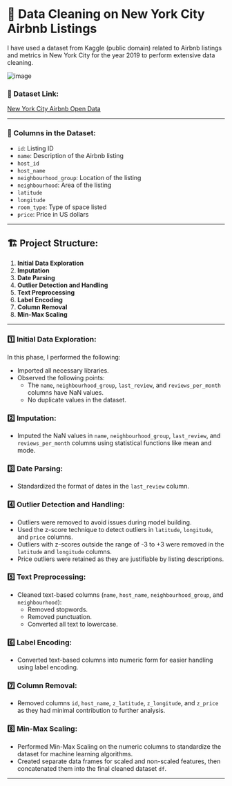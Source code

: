# 🧹 Data Cleaning on New York City Airbnb Listings

I have used a dataset from Kaggle (public domain) related to Airbnb listings and metrics in New York City for the year 2019 to perform extensive data cleaning.

![image](https://github.com/user-attachments/assets/0b0983b1-05f1-43d2-b31b-c71153def12f)


### 📁 Dataset Link:
[New York City Airbnb Open Data](https://www.kaggle.com/datasets/dgomonov/new-york-city-airbnb-open-data/data)

---

### 📝 Columns in the Dataset:
- `id`: Listing ID
- `name`: Description of the Airbnb listing
- `host_id`
- `host_name`
- `neighbourhood_group`: Location of the listing
- `neighbourhood`: Area of the listing
- `latitude`
- `longitude`
- `room_type`: Type of space listed
- `price`: Price in US dollars

---

## 🏗️ Project Structure:
1. **Initial Data Exploration**
2. **Imputation**
3. **Date Parsing**
4. **Outlier Detection and Handling**
5. **Text Preprocessing**
6. **Label Encoding**
7. **Column Removal**
8. **Min-Max Scaling**

---

### 1️⃣ Initial Data Exploration:
In this phase, I performed the following:
- Imported all necessary libraries.
- Observed the following points:
  - The `name`, `neighbourhood_group`, `last_review`, and `reviews_per_month` columns have NaN values.
  - No duplicate values in the dataset.



### 2️⃣ Imputation:
- Imputed the NaN values in `name`, `neighbourhood_group`, `last_review`, and `reviews_per_month` columns using statistical functions like mean and mode.



### 3️⃣ Date Parsing:
- Standardized the format of dates in the `last_review` column.



### 4️⃣ Outlier Detection and Handling:
- Outliers were removed to avoid issues during model building.
- Used the z-score technique to detect outliers in `latitude`, `longitude`, and `price` columns.
- Outliers with z-scores outside the range of -3 to +3 were removed in the `latitude` and `longitude` columns.
- Price outliers were retained as they are justifiable by listing descriptions.



### 5️⃣ Text Preprocessing:
- Cleaned text-based columns (`name`, `host_name`, `neighbourhood_group`, and `neighbourhood`):
  - Removed stopwords.
  - Removed punctuation.
  - Converted all text to lowercase.



### 6️⃣ Label Encoding:
- Converted text-based columns into numeric form for easier handling using label encoding.



### 7️⃣ Column Removal:
- Removed columns `id`, `host_name`, `z_latitude`, `z_longitude`, and `z_price` as they had minimal contribution to further analysis.



### 8️⃣ Min-Max Scaling:
- Performed Min-Max Scaling on the numeric columns to standardize the dataset for machine learning algorithms.
- Created separate data frames for scaled and non-scaled features, then concatenated them into the final cleaned dataset `df`.

---

